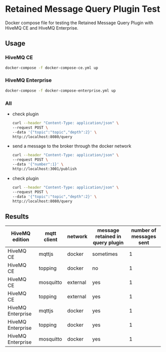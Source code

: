 # Retained Message Query Plugin Test

Docker compose file for testing the Retained Message Query Plugin with HiveMQ CE and HiveMQ Enterprise.

## Usage

### HiveMQ CE

```bash
docker-compose -f docker-compose-ce.yml up
```

### HiveMQ Enterprise

```bash
docker-compose -f docker-compose-enterprise.yml up
```

### All

- check plugin
  ```bash
  curl --header "Content-Type: application/json" \
  --request POST \
  --data '{"topic":"topic","depth":2}' \
  http://localhost:8080/query
  ```
- send a message to the broker through the docker network
  ```bash
  curl --header "Content-Type: application/json" \
  --request POST \
  --data '{"number":1}' \
  http://localhost:3001/publish
  ```
- check plugin
  ```bash
  curl --header "Content-Type: application/json" \
  --request POST \
  --data '{"topic":"topic","depth":2}' \
  http://localhost:8080/query
  ```

## Results

| HiveMQ edition    | mqtt client | network  | message retained in query plugin | number of messages sent |
| ----------------- | ----------- | -------- | -------------------------------- | ----------------------- |
| HiveMQ CE         | mqttjs      | docker   | sometimes                        | 1                       |
| HiveMQ CE         | topping     | docker   | no                               | 1                       |
| HiveMQ CE         | mosquitto   | external | yes                              | 1                       |
| HiveMQ CE         | topping     | external | yes                              | 1                       |
| HiveMQ Enterprise | mqttjs      | docker   | yes                              | 1                       |
| HiveMQ Enterprise | topping     | docker   | yes                              | 1                       |
| HiveMQ Enterprise | mosquitto   | docker   | yes                              | 1                       |
